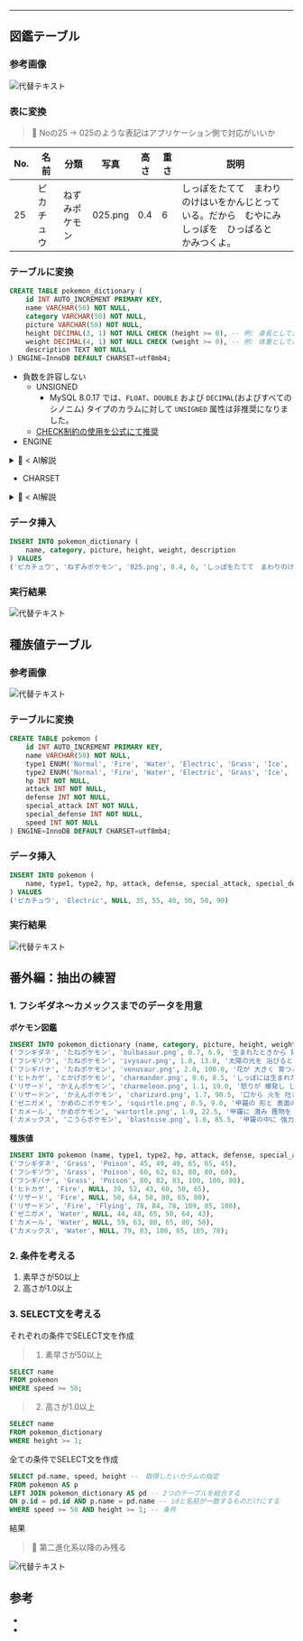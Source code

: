 
---


## 図鑑テーブル


### 参考画像


![代替テキスト](/notion/image/34a274ec-af47-4468-b6b2-fa7d092081e6/585d7ed1-d169-4051-832a-6c3f7e9d4428.jpg)


### 表に変換


> 🤔 Noの25 → 025のような表記はアプリケーション側で対応がいいか


| No. | 名前    | 分類      | 写真      | 高さ  | 重さ | 説明                                                 |
| --- | ----- | ------- | ------- | --- | -- | -------------------------------------------------- |
| 25  | ピカチュウ | ねずみポケモン | 025.png | 0.4 | 6  | しっぽをたてて　まわりのけはいをかんじとっている。だから　むやにみしっぽを　ひっぱると　かみつくよ。 |


### テーブルに変換


```sql
CREATE TABLE pokemon_dictionary (
    id INT AUTO_INCREMENT PRIMARY KEY,
    name VARCHAR(50) NOT NULL,
    category VARCHAR(50) NOT NULL,
    picture VARCHAR(50) NOT NULL,
    height DECIMAL(3, 1) NOT NULL CHECK (height >= 0), -- 例: 身長として最大99.9mまで記録
    weight DECIMAL(4, 1) NOT NULL CHECK (weight >= 0), -- 例: 体重として最大999.9kgまで記録
    description TEXT NOT NULL
) ENGINE=InnoDB DEFAULT CHARSET=utf8mb4;
```

- 負数を許容しない
	- UNSIGNED
		- MySQL 8.0.17 では、`FLOAT`、`DOUBLE` および `DECIMAL`(およびすべてのシノニム) タイプのカラムに対して `UNSIGNED` 属性は非推奨になりました。
	- [CHECK制約の使用を公式にて推奨](https://dev.mysql.com/doc/refman/8.0/ja/numeric-type-syntax.html)
- ENGINE
<details>
<summary>🤖 < AI解説</summary>
- `ENGINE`は、テーブルのストレージエンジンを指定します。ストレージエンジンは、データの保存と管理の方法を決定します。MySQLにはいくつかのストレージエンジンがあり、それぞれに異なる特性があります。
	- **InnoDB**: トランザクションサポート、外部キー制約、行レベルロックをサポート。デフォルトのストレージエンジンとして広く使用されています。
	- **MyISAM**: 古いストレージエンジンで、テーブルロックを使用し、トランザクションはサポートしていません。主に読み取り性能を重視する場合に使用されます。
	- **MEMORY**: メモリ上にデータを保存し、高速なデータアクセスが可能ですが、サーバーの再起動でデータが失われます。

</details>

- CHARSET
<details>
<summary>🤖 < AI解説</summary>

`CHARSET`（`CHARACTER SET`）は、テーブル内の文字列データの文字エンコーディングを指定します。文字セットは、テーブル内の文字列データの保存と表示に使用される文字コードを決定します。一般的な文字セットには、`utf8`や`utf8mb4`があります。

- **`utf8`**: Unicodeの一部で、基本的な多言語サポートを提供しますが、一部の特殊な文字はサポートしていません。
- **`utf8mb4`**: `utf8`の拡張版で、4バイトのUnicode文字をサポートし、絵文字や一部の特殊文字も扱えます。

</details>


### データ挿入


```sql
INSERT INTO pokemon_dictionary (
    name, category, picture, height, weight, description
) VALUES
('ピカチュウ', 'ねずみポケモン', '025.png', 0.4, 6, 'しっぽをたてて　まわりのけはいをかんじとっている。だから　むやにみしっぽを　ひっぱると　かみつくよ。')
```


### 実行結果


![代替テキスト](/notion/image/34a274ec-af47-4468-b6b2-fa7d092081e6/bb0b3879-f264-4ccb-a51f-906f0daedbd0.jpg)


## 種族値テーブル


### 参考画像


![代替テキスト](/notion/image/34a274ec-af47-4468-b6b2-fa7d092081e6/9dbcf597-5ac8-43cd-8ce3-1c33bf785ba8.jpg)


### テーブルに変換


```sql
CREATE TABLE pokemon (
    id INT AUTO_INCREMENT PRIMARY KEY,
    name VARCHAR(50) NOT NULL,
    type1 ENUM('Normal', 'Fire', 'Water', 'Electric', 'Grass', 'Ice', 'Fighting', 'Poison', 'Ground', 'Flying', 'Psychic', 'Bug', 'Rock', 'Ghost', 'Dragon', 'Dark', 'Steel', 'Fairy') NOT NULL,
    type2 ENUM('Normal', 'Fire', 'Water', 'Electric', 'Grass', 'Ice', 'Fighting', 'Poison', 'Ground', 'Flying', 'Psychic', 'Bug', 'Rock', 'Ghost', 'Dragon', 'Dark', 'Steel', 'Fairy'),
    hp INT NOT NULL,
    attack INT NOT NULL,
    defense INT NOT NULL,
    special_attack INT NOT NULL,
    special_defense INT NOT NULL,
    speed INT NOT NULL
) ENGINE=InnoDB DEFAULT CHARSET=utf8mb4;
```


### データ挿入


```sql
INSERT INTO pokemon (
    name, type1, type2, hp, attack, defense, special_attack, special_defense, speed
) VALUES
('ピカチュウ', 'Electric', NULL, 35, 55, 40, 50, 50, 90)
```


### 実行結果


![代替テキスト](/notion/image/34a274ec-af47-4468-b6b2-fa7d092081e6/49e16d77-075a-4723-a3e3-215438a64c65.jpg)


## 番外編：抽出の練習


### 1. フシギダネ〜カメックスまでのデータを用意


**ポケモン図鑑**


```sql
INSERT INTO pokemon_dictionary (name, category, picture, height, weight, description) VALUES
('フシギダネ', 'たねポケモン', 'bulbasaur.png', 0.7, 6.9, '生まれたときから 背中に 不思議なタネが 植えてあって 成長するとともに 大きく育つ。'),
('フシギソウ', 'たねポケモン', 'ivysaur.png', 1.0, 13.0, '太陽の光を 浴びると 背中のツボミが 大きくなって 花が 咲くという。'),
('フシギバナ', 'たねポケモン', 'venusaur.png', 2.0, 100.0, '花が 大きく 育つと 甘い 香りが 漂い 始める。この香りは 戦う者の 心を 落ち着かせる。'),
('ヒトカゲ', 'とかげポケモン', 'charmander.png', 0.6, 8.5, 'しっぽには生まれたときからほのおがともっていて、元気なときは勢いよく燃え上がっている。'),
('リザード', 'かえんポケモン', 'charmeleon.png', 1.1, 19.0, '怒りが 爆発し しっぽが 赤い 炎に 包まれると 温度は 高くなる。'),
('リザードン', 'かえんポケモン', 'charizard.png', 1.7, 90.5, '口から 火を 吐き 岩も 溶かして しまう。意識しないで 火事に なることもある。'),
('ゼニガメ', 'かめのこポケモン', 'squirtle.png', 0.5, 9.0, '甲羅の 形と 表面の 溝に よって 水の 抵抗を 少なくし 素早く 泳げる。'),
('カメール', 'かめポケモン', 'wartortle.png', 1.0, 22.5, '甲羅に 潜み 獲物を 待つ。水中で 素早く 動くために しっぽと 耳を 使って バランスを 取る。'),
('カメックス', 'こうらポケモン', 'blastoise.png', 1.6, 85.5, '甲羅の中に 強力な 水鉄砲の ノズルがある。 高速で 水を 噴射し 攻撃する。');
```


**種族値**


```sql
INSERT INTO pokemon (name, type1, type2, hp, attack, defense, special_attack, special_defense, speed) VALUES
('フシギダネ', 'Grass', 'Poison', 45, 49, 49, 65, 65, 45),
('フシギソウ', 'Grass', 'Poison', 60, 62, 63, 80, 80, 60),
('フシギバナ', 'Grass', 'Poison', 80, 82, 83, 100, 100, 80),
('ヒトカゲ', 'Fire', NULL, 39, 52, 43, 60, 50, 65),
('リザード', 'Fire', NULL, 58, 64, 58, 80, 65, 80),
('リザードン', 'Fire', 'Flying', 78, 84, 78, 109, 85, 100),
('ゼニガメ', 'Water', NULL, 44, 48, 65, 50, 64, 43),
('カメール', 'Water', NULL, 59, 63, 80, 65, 80, 58),
('カメックス', 'Water', NULL, 79, 83, 100, 85, 105, 78);
```


### 2. 条件を考える

1. 素早さが50以上
2. 高さが1.0以上

### 3.  SELECT文を考える


それぞれの条件でSELECT文を作成


> 1. 素早さが50以上


```sql
SELECT name
FROM pokemon
WHERE speed >= 50;
```


> 2. 高さが1.0以上


```sql
SELECT name
FROM pokemon_dictionary
WHERE height >= 1;
```


全ての条件でSELECT文を作成


```sql
SELECT pd.name, speed, height --　取得したいカラムの指定
FROM pokemon AS p
LEFT JOIN pokemon_dictionary AS pd -- 2つのテーブルを結合する
ON p.id = pd.id AND p.name = pd.name -- idと名前が一致するものだけにする
WHERE speed >= 50 AND height >= 1; -- 条件
```


結果


> 🤔 第二進化系以降のみ残る


![代替テキスト](/notion/image/34a274ec-af47-4468-b6b2-fa7d092081e6/223fc15f-8921-49b4-a394-ab2319aec952.jpg)


## 参考

- 
- 
